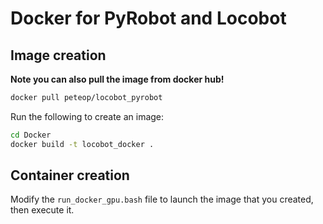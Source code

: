 # Docker for PyRobot and Locobot

## Image creation
**Note you can also pull the image from docker hub!**
```bash
docker pull peteop/locobot_pyrobot
```

Run the following to create an image:

```bash
cd Docker
docker build -t locobot_docker .
```

## Container creation

Modify the `run_docker_gpu.bash` file to launch the image that you created, then execute it.